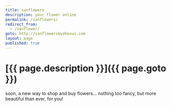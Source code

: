 ```yaml
---
title: sanflowers
description: your flower online
permalink: /sanflowers/
redirect_from:
  - /sanflower/
goto: http://sanflowersbyahoxus.com
layout: page
published: true
---
```


# [{{ page.description }}]({{ page.goto }})

soon, a new way to shop and buy flowers... nothing too fancy, but more beautiful than ever, for you!